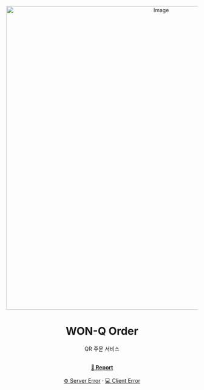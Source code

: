 <p align="center">
  <img width="800" alt="Image" src="https://github.com/user-attachments/assets/72927b0d-5040-48c5-84b7-e30ce3c5d68e" />
</p>
<div align="center">
  <h1>WON-Q Order</h1>
  <p>QR 주문 서비스</p>
  <br />
  <a href="#"><strong>📑 Report</strong></a>
  <br /><br />
  <a href="https://github.com/WON-Q/api-server/issues">⚙️ Server Error</a> · 
  <a href="https://github.com/WON-Q/merchant-frontend/issues">💻 Client Error</a>
</div>
